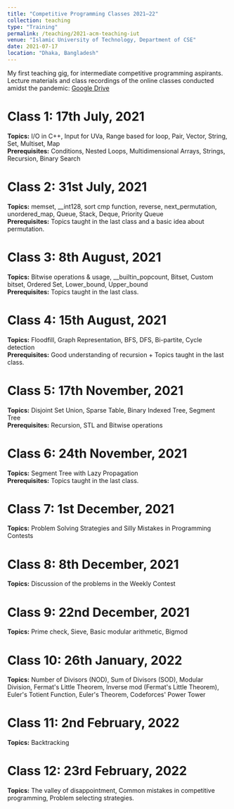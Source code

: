 ```yaml
---
title: "Competitive Programming Classes 2021–22"
collection: teaching
type: "Training"
permalink: /teaching/2021-acm-teaching-iut
venue: "Islamic University of Technology, Department of CSE"
date: 2021-07-17
location: "Dhaka, Bangladesh"
---
```


My first teaching gig, for intermediate competitive programming aspirants.
<br>
Lecture materials and class recordings of the online classes conducted amidst the pandemic: [Google Drive](https://drive.google.com/drive/folders/17H7GnZsCFehxjpeLmNM93dVoF_18qAJJ?usp=sharing)

Class 1: 17th July, 2021
======
**Topics:** I/O in C++, Input for UVa, Range based for loop, Pair, Vector, String, Set, Multiset, Map
<br>
**Prerequisites:** Conditions, Nested Loops, Multidimensional Arrays, Strings, Recursion, Binary Search

Class 2: 31st July, 2021
======
**Topics:** memset, __int128, sort cmp function, reverse, next_permutation, unordered_map, Queue, Stack, Deque, Priority Queue
<br>
**Prerequisites:** Topics taught in the last class and a basic idea about permutation.

Class 3: 8th August, 2021
======
**Topics:** Bitwise operations & usage, __builtin_popcount, Bitset, Custom bitset, Ordered Set, Lower_bound, Upper_bound
<br>
**Prerequisites:** Topics taught in the last class.

Class 4: 15th August, 2021
======
**Topics:**  Floodfill, Graph Representation, BFS, DFS, Bi-partite, Cycle detection
<br>
**Prerequisites:** Good understanding of recursion + Topics taught in the last class.

Class 5: 17th November, 2021
======
**Topics:**  Disjoint Set Union, Sparse Table, Binary Indexed Tree, Segment Tree
<br>
**Prerequisites:** Recursion, STL and Bitwise operations

Class 6: 24th November, 2021
======
**Topics:**  Segment Tree with Lazy Propagation
<br>
**Prerequisites:** Topics taught in the last class.

Class 7: 1st December, 2021
======
**Topics:**  Problem Solving Strategies and Silly Mistakes in Programming Contests

Class 8: 8th December, 2021
======
**Topics:**  Discussion of the problems in the Weekly Contest

Class 9: 22nd December, 2021
======
**Topics:**  Prime check, Sieve, Basic modular arithmetic, Bigmod

Class 10: 26th January, 2022
======
**Topics:**  Number of Divisors (NOD), Sum of Divisors (SOD), Modular Division, Fermat's Little Theorem, Inverse mod (Fermat's Little Theorem), Euler's Totient Function, Euler's Theorem, Codeforces' Power Tower

Class 11: 2nd February, 2022
======
**Topics:**  Backtracking

Class 12: 23rd February, 2022
======
**Topics:**  The valley of disappointment, Common mistakes in competitive programming, Problem selecting strategies.